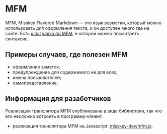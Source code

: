 # MFM
MFM, Misskey Flavored Markdown — это язык разметки, который можно использовать для оформления текста, и он доступен много где на сайте. Есть [шпагралка по MFM](/mfm-cheat-sheet), в которой можно посмотреть синтаксис.

## Примеры случаев, где полезен MFM
- оформление заметок;
- предупреждение для содержимого не для всех;
- имена пользователей;
- самопредставление.

## Информация для разаботчиков
Реализация транслятора MFM опубликована в виде библиотеки, так что его несложно встроить в программу-клиент.
- реализация транслятора MFM на Javascript: [misskey-dev/mfm.js](https://github.com/misskey-dev/mfm.js).
